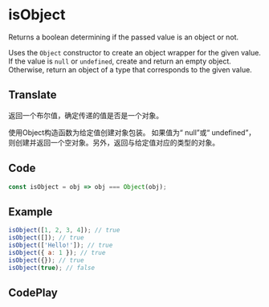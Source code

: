 # isObject

Returns a boolean determining if the passed value is an object or not.

Uses the  `Object` constructor to create an object wrapper for the given value. 
If the value is `null` or `undefined`, create and return an empty object. Οtherwise, return an object of a type that corresponds to the given value.

## Translate

返回一个布尔值，确定传递的值是否是一个对象。

使用Object构造函数为给定值创建对象包装。
如果值为“ null”或“ undefined”，则创建并返回一个空对象。另外，返回与给定值对应的类型的对象。

## Code

```js
const isObject = obj => obj === Object(obj);
```

## Example

```js
isObject([1, 2, 3, 4]); // true
isObject([]); // true
isObject(['Hello!']); // true
isObject({ a: 1 }); // true
isObject({}); // true
isObject(true); // false
```

## CodePlay

<template>
  <code-play codeplay-id="" />
</template>
